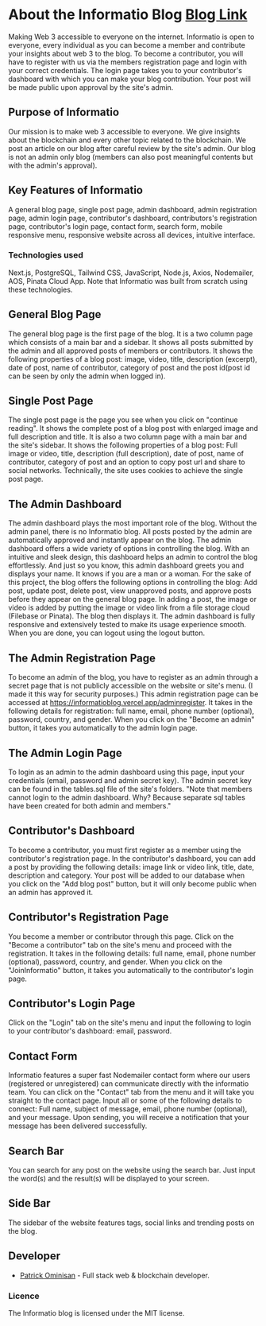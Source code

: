 # About the Informatio Blog  [Blog Link](https://informatioblog.vercel.app)

Making Web 3 accessible to everyone on the internet. Informatio is open to everyone, every individual as you can become a member and contribute your insights about web 3 to the blog. To become a contributor, you will have to register with us via the members registration page and login with your correct credentials. The login page takes you to your contributor's dashboard with which you can make your blog contribution. Your post will be made public upon approval by the site's admin.

## Purpose of Informatio
Our mission is to make web 3 accessible to everyone. We give insights about the blockchain and every other topic related to the blockchain. We post an article on our blog after careful review by the site's admin. Our blog is not an admin only blog (members can also post meaningful contents but with the admin's approval).

## Key Features of Informatio
A general blog page, single post page, admin dashboard, admin registration page, admin login page, contributor's dashboard, contributors's registration page, contributor's login page, contact form, search form, mobile responsive menu, responsive website across all devices, intuitive interface.

### Technologies used
Next.js, PostgreSQL, Tailwind CSS, JavaScript, Node.js, Axios, Nodemailer, AOS, Pinata Cloud App. Note that Informatio was built from scratch using these technologies. 

## General Blog Page
The general blog page is the first page of the blog. It is a two column page which consists of a main bar and a sidebar. It shows all posts submitted by the admin and all approved posts of members or contributors. It shows the following properties of a blog post: image, video, title, description (excerpt), date of post, name of contributor, category of post and the post id(post id can be seen by only the admin when logged in).

## Single Post Page
The single post page is the page you see when you click on "continue reading". It shows the complete post of a blog post with enlarged image and full description and title. It is also a two column page with a main bar and the site's sidebar. It shows the following properties of a blog post: Full image or video, title, description (full description), date of post, name of contributor, category of post and an option to copy post url and share to social networks. Technically, the site uses cookies to achieve the single post page.

## The Admin Dashboard
The admin dashboard plays the most important role of the blog. Without the admin panel, there is no Informatio blog. All posts posted by the admin are automatically approved and instantly appear on the blog. The admin dashboard offers a wide variety of options in controlling the blog. With an intuitive and sleek design, this dashboard helps an admin to control the blog effortlessly. And just so you know, this admin dashboard greets you and displays your name. It knows if you are a man or a woman. For the sake of this project, the blog offers the following options in controlling the blog: Add post, update post, delete post, view unapproved posts, and approve posts before they appear on the general blog page. In adding a post, the image or video is added by putting the image or video link from a file storage cloud (Filebase or Pinata). The blog then displays it. The admin dashboard is fully responsive and extensively tested to make its usage experience smooth. When you are done, you can logout using the logout button.

## The Admin Registration Page
To become an admin of the blog, you have to register as an admin through a secret page that is not publicly accessible on the website or site's menu. (I made it this way for security purposes.) This admin registration page can be accessed at https://informatioblog.vercel.app/adminregister. It takes in the following details for registration: full name, email, phone number (optional), password, country, and gender. When you click on the "Become an admin" button, it takes you automatically to the admin login page.

## The Admin Login Page
To login as an admin to the admin dashboard using this page, input your credentials (email, password and admin secret key). The admin secret key can be found in the tables.sql file of the site's folders. "Note that members cannot login to the admin dashboard. Why? Because separate sql tables have been created for both admin and members."

## Contributor's Dashboard
To become a contributor, you must first register as a member using the contributor's registration page. In the contributor's dashboard, you can add a post by providing the following details: image link or video link, title, date, description and category. Your post will be added to our database when you click on the "Add blog post" button, but it will only become public when an admin has approved it.

## Contributor's Registration Page
You become a member or contributor through this page. Click on the "Become a contributor" tab on the site's menu and proceed with the registration. It takes in the following details: full name, email, phone number (optional), password, country, and gender. When you click on the "JoinInformatio" button, it takes you automatically to the contributor's login page.

## Contributor's Login Page
Click on the "Login" tab on the site's menu and input the following to login to your contributor's dashboard: email, password.

## Contact Form
Informatio features a super fast Nodemailer contact form where our users (registered or unregistered) can communicate directly with the informatio team. You can click on the "Contact" tab from the menu and it will take you straight to the contact page. Input all or some of the following details to connect: Full name, subject of message, email, phone number (optional), and your message. Upon sending, you will receive a notification that your message has been delivered successfully.

## Search Bar
You can search for any post on the website using the search bar. Just input the word(s) and the result(s) will be displayed to your screen.

## Side Bar
The sidebar of the website features tags, social links and trending posts on the blog.

## Developer
- [Patrick Ominisan](https://github.com/mrpatrick030) - Full stack web & blockchain developer.

### Licence
The Informatio blog is licensed under the MIT license.